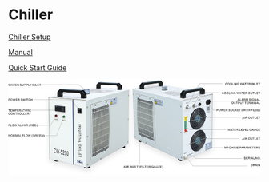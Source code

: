# Chiller

[Chiller Setup](https://youtu.be/w0soQMapbIU)

[Manual](https://drive.google.com/open?id=1Jof2Do8vmVJm1ZrZEwuOgQ0B-mArA3jt)

[Quick Start Guide](https://drive.google.com/open?id=19k9Gs7ne4wrSUq2_x1pxwlwmF7vBXS7R)

![](../.gitbook/assets/chiller.jpg)

